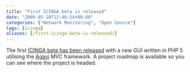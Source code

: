 ```yaml
---
title: "First ICINGA beta is released"
date: "2009-05-20T12:46:54+00:00"
categories: ["Network Monitoring", "Open Source"]
tags: [icinga]
aliases: [/first-icinga-beta-is-released/]
---
```


The first [ICINGA beta has been released](http://www.icinga.org/2009/05/20/icinga-v080-is-out/) with a new GUI written in PHP 5 utilising the [Agavi](http://www.agavi.org/) MVC framework. A project roadmap is available so you can see where the project is headed.
